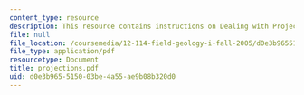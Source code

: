 ```yaml
---
content_type: resource
description: This resource contains instructions on Dealing with Projections.
file: null
file_location: /coursemedia/12-114-field-geology-i-fall-2005/d0e3b965515003be4a55ae9b08b320d0_projections.pdf
file_type: application/pdf
resourcetype: Document
title: projections.pdf
uid: d0e3b965-5150-03be-4a55-ae9b08b320d0
---
```

